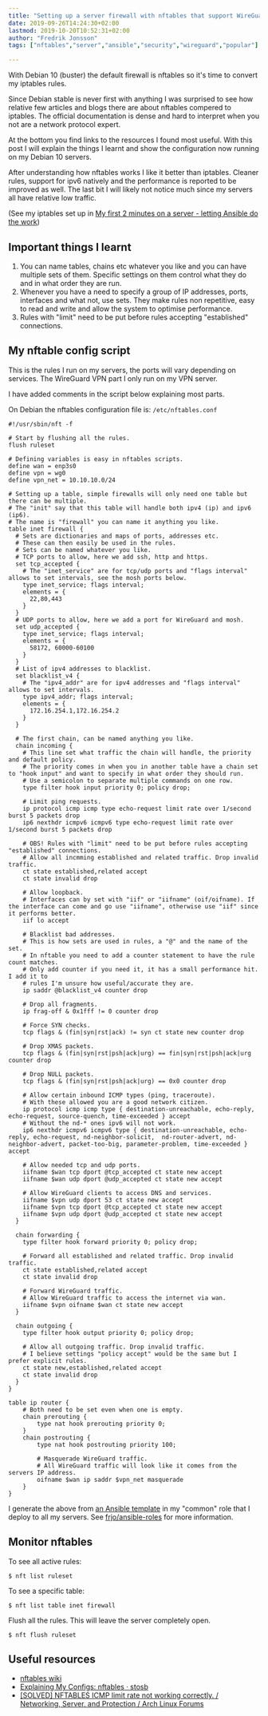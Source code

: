 ```yaml
---
title: "Setting up a server firewall with nftables that support WireGuard VPN"
date: 2019-09-26T14:24:30+02:00
lastmod: 2019-10-20T10:52:31+02:00
author: "Fredrik Jonsson"
tags: ["nftables","server","ansible","security","wireguard","popular"]

---
```


With Debian 10 (buster) the default firewall is nftables so it's time to convert my iptables rules.

Since Debian stable is never first with anything I was surprised to see how relative few articles and blogs there are about nftables compered to iptables. The official documentation is dense and hard to interpret when you not are a network protocol expert.

At the bottom you find links to the resources I found most useful. With this post I will explain the things I learnt and show the configuration now running on my Debian 10 servers.

After understanding how nftables works I like it better than iptables. Cleaner rules, support for ipv6 natively and the performance is reported to be improved as well. The last bit I will likely not notice much since my servers all have relative low traffic.

(See my iptables set up in [My first 2 minutes on a server - letting Ansible do the work](/post/2016/06/23/my-first-2-minutes-on-a-server-letting-ansible-do-the-work/))


## Important things I learnt

1. You can name tables, chains etc whatever you like and you can have multiple sets of them. Specific settings on them control what they do and in what order they are run.
2. Whenever you have a need to specify a group of IP addresses, ports, interfaces and what not, use sets. They make rules non repetitive, easy to read and write and allow the system to optimise performance.
3. Rules with "limit" need to be put before rules accepting "established" connections.


## My nftable config script

This is the rules I run on my servers, the ports will vary depending on services. The WireGuard VPN part I only run on my VPN server.

I have added comments in the script below explaining most parts.

On Debian the nftables configuration file is: `/etc/nftables.conf`

~~~~ shell
#!/usr/sbin/nft -f

# Start by flushing all the rules.
flush ruleset

# Defining variables is easy in nftables scripts.
define wan = enp3s0
define vpn = wg0
define vpn_net = 10.10.10.0/24

# Setting up a table, simple firewalls will only need one table but there can be multiple.
# The "init" say that this table will handle both ipv4 (ip) and ipv6 (ip6).
# The name is "firewall" you can name it anything you like.
table inet firewall {
  # Sets are dictionaries and maps of ports, addresses etc.
  # These can then easily be used in the rules.
  # Sets can be named whatever you like.
  # TCP ports to allow, here we add ssh, http and https.
  set tcp_accepted {
    # The "inet_service" are for tcp/udp ports and "flags interval" allows to set intervals, see the mosh ports below.
    type inet_service; flags interval;
    elements = {
      22,80,443
    }
  }
  # UDP ports to allow, here we add a port for WireGuard and mosh.
  set udp_accepted {
    type inet_service; flags interval;
    elements = {
      58172, 60000-60100
    }
  }
  # List of ipv4 addresses to blacklist.
  set blacklist_v4 {
    # The "ipv4_addr" are for ipv4 addresses and "flags interval" allows to set intervals.
    type ipv4_addr; flags interval;
    elements = {
      172.16.254.1,172.16.254.2
    }
  }

  # The first chain, can be named anything you like.
  chain incoming {
    # This line set what traffic the chain will handle, the priority and default policy.
    # The priority comes in when you in another table have a chain set to "hook input" and want to specify in what order they should run.
    # Use a semicolon to separate multiple commands on one row.
    type filter hook input priority 0; policy drop;

    # Limit ping requests.
    ip protocol icmp icmp type echo-request limit rate over 1/second burst 5 packets drop
    ip6 nexthdr icmpv6 icmpv6 type echo-request limit rate over 1/second burst 5 packets drop

    # OBS! Rules with "limit" need to be put before rules accepting "established" connections.
    # Allow all incmming established and related traffic. Drop invalid traffic.
    ct state established,related accept
    ct state invalid drop

    # Allow loopback.
    # Interfaces can by set with "iif" or "iifname" (oif/oifname). If the interface can come and go use "iifname", otherwise use "iif" since it performs better.
    iif lo accept

    # Blacklist bad addresses.
    # This is how sets are used in rules, a "@" and the name of the set.
    # In nftable you need to add a counter statement to have the rule count matches.
    # Only add counter if you need it, it has a small performance hit. I add it to
    # rules I'm unsure how useful/accurate they are.
    ip saddr @blacklist_v4 counter drop

    # Drop all fragments.
    ip frag-off & 0x1fff != 0 counter drop

    # Force SYN checks.
    tcp flags & (fin|syn|rst|ack) != syn ct state new counter drop

    # Drop XMAS packets.
    tcp flags & (fin|syn|rst|psh|ack|urg) == fin|syn|rst|psh|ack|urg counter drop

    # Drop NULL packets.
    tcp flags & (fin|syn|rst|psh|ack|urg) == 0x0 counter drop

    # Allow certain inbound ICMP types (ping, traceroute).
    # With these allowed you are a good network citizen.
    ip protocol icmp icmp type { destination-unreachable, echo-reply, echo-request, source-quench, time-exceeded } accept
    # Without the nd-* ones ipv6 will not work.
    ip6 nexthdr icmpv6 icmpv6 type { destination-unreachable, echo-reply, echo-request, nd-neighbor-solicit,  nd-router-advert, nd-neighbor-advert, packet-too-big, parameter-problem, time-exceeded } accept

    # Allow needed tcp and udp ports.
    iifname $wan tcp dport @tcp_accepted ct state new accept
    iifname $wan udp dport @udp_accepted ct state new accept

    # Allow WireGuard clients to access DNS and services.
    iifname $vpn udp dport 53 ct state new accept
    iifname $vpn tcp dport @tcp_accepted ct state new accept
    iifname $vpn udp dport @udp_accepted ct state new accept
  }

  chain forwarding {
    type filter hook forward priority 0; policy drop;

    # Forward all established and related traffic. Drop invalid traffic.
    ct state established,related accept
    ct state invalid drop

    # Forward WireGuard traffic.
    # Allow WireGuard traffic to access the internet via wan.
    iifname $vpn oifname $wan ct state new accept
  }

  chain outgoing {
    type filter hook output priority 0; policy drop;

    # Allow all outgoing traffic. Drop invalid traffic.
    # I believe settings "policy accept" would be the same but I prefer explicit rules.
    ct state new,established,related accept
    ct state invalid drop
  }
}

table ip router {
    # Both need to be set even when one is empty.
    chain prerouting {
        type nat hook prerouting priority 0;
    }
    chain postrouting {
        type nat hook postrouting priority 100;

        # Masquerade WireGuard traffic.
        # All WireGuard traffic will look like it comes from the servers IP address.
        oifname $wan ip saddr $vpn_net masquerade
    }
}
~~~~

I generate the above from [an Ansible template](https://github.com/frjo/ansible-roles/blob/master/common/templates/etc/nftables.conf.j2) in my "common" role that I deploy to all my servers. See [frjo/ansible-roles](https://github.com/frjo/ansible-roles) for more information.


## Monitor nftables

To see all active rules:

~~~~
$ nft list ruleset
~~~~

To see a specific table:

~~~~
$ nft list table inet firewall
~~~~

Flush all the rules. This will leave the server completely open.

~~~~
$ nft flush ruleset
~~~~


## Useful resources

* [nftables wiki](https://wiki.nftables.org/)
* [Explaining My Configs: nftables · stosb](https://stosb.com/blog/explaining-my-configs-nftables/)
* [[SOLVED] NFTABLES ICMP limit rate not working correctly. / Networking, Server, and Protection / Arch Linux Forums](https://bbs.archlinux.org/viewtopic.php?id=238422)
